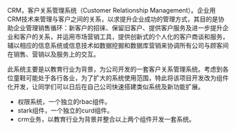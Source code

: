 CRM，客户关系管理系统（Customer Relationship Management）。企业用CRM技术来管理与客户之间的关系，以求提升企业成功的管理方式，其目的是协助企业管理销售循环：新客户的招徕、保留旧客户、提供客户服务及进一步提升企业和客户的关系，并运用市场营销工具，提供创新式的个人化的客户商谈和服务，辅以相应的信息系统或信息技术如数据挖掘和数据库营销来协调所有公司与顾客间在销售、营销以及服务上的交互。

此系统主要是以教育行业为背景，为公司开发的一套客户关系管理系统。考虑到各位童鞋可能处于各行各业，为了扩大的系统使用范围，特此将该项目开发改为组件化开发，让同学们可以日后在自己公司快速搭建类似系统及新功能扩展。

- 权限系统，一个独立的rbac组件。
- stark组件，一个独立的curd组件。
- crm业务，以教育行业为背景并整合以上两个组件开发一套系统。

